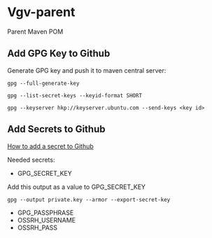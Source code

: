 # Vgv-parent
Parent Maven POM

## Add GPG Key to Github

Generate GPG key and push it to maven central server:

```
gpg --full-generate-key
```
```
gpg --list-secret-keys --keyid-format SHORT
```
```
gpg --keyserver hkp://keyserver.ubuntu.com --send-keys <key id>
```

## Add Secrets to Github
[How to add a secret to Github](https://stackoverflow.com/questions/57685065/how-to-set-secrets-in-github-actions)

Needed secrets:

* GPG_SECRET_KEY

Add this output as a value to GPG_SECRET_KEY
```
gpg --output private.key --armor --export-secret-key
```
  
* GPG_PASSPHRASE
* OSSRH_USERNAME 
* OSSRH_PASS

